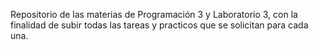 Repositorio de las materias de Programación 3 y Laboratorio 3, con la finalidad de subir todas las tareas y practicos que se solicitan para cada una.
